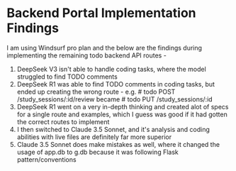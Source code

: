# Backend Portal Implementation Findings

I am using Windsurf pro plan and the below are the findings during implementing the remaining todo backend API routes -

1. DeepSeek V3 isn't able to handle coding tasks, where the model struggled to find TODO comments
2. DeepSeek R1 was able to find TODO comments in coding tasks, but ended up creating the wrong route - e.g. # todo POST /study_sessions/:id/review became # todo PUT /study_sessions/:id 
3. DeepSeek R1 went on a very in-depth thinking and created alot of specs for a single route and examples, which I guess was good if it had gotten the correct routes to implement
4. I then switched to Claude 3.5 Sonnet, and it's analysis and coding abilities with live files are definitely far more superior
5. Claude 3.5 Sonnet does make mistakes as well, where it changed the usage of app.db to g.db because it was following Flask pattern/conventions